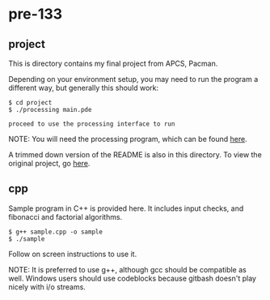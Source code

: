 # pre-133

## project
This is directory contains my final project from APCS, Pacman.

Depending on your environment setup, you may need to run the program a different way, but generally this should work:

```
$ cd project
$ ./processing main.pde

proceed to use the processing interface to run
```

NOTE: You will need the processing program, which can be found [here](https://processing.org/download/).

A trimmed down version of the README is also in this directory. To view the original project, go [here](https://github.com/kkhan01/APCS2_Final_Project).
## cpp

Sample program in C++ is provided here. It includes input checks, and fibonacci and factorial algorithms.

```
$ g++ sample.cpp -o sample
$ ./sample
```

Follow on screen instructions to use it.

NOTE: It is preferred to use g++, although gcc should be compatible as well. Windows users should use codeblocks because gitbash doesn't play nicely with i/o streams.
